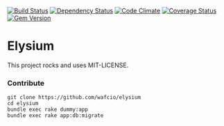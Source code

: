 [![Build Status](https://travis-ci.org/wafcio/elysium.png?branch=master)](https://travis-ci.org/wafcio/elysium)
[![Dependency Status](https://gemnasium.com/wafcio/elysium.png)](https://gemnasium.com/wafcio/elysium)
[![Code Climate](https://codeclimate.com/github/wafcio/elysium.png)](https://codeclimate.com/github/wafcio/elysium)
[![Coverage Status](https://coveralls.io/repos/wafcio/elysium/badge.png)](https://coveralls.io/r/wafcio/elysium)
[![Gem Version](https://badge.fury.io/rb/elysium.png)](http://badge.fury.io/rb/elysium)

# Elysium

This project rocks and uses MIT-LICENSE.

### Contribute

```console
git clone https://github.com/wafcio/elysium
cd elysium
bundle exec rake dummy:app
bundle exec rake app:db:migrate
```

